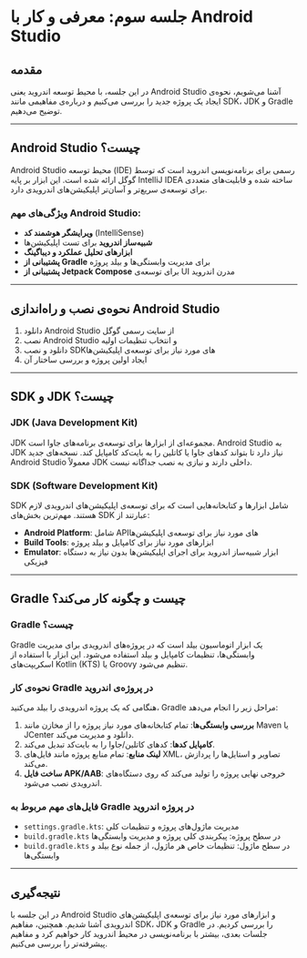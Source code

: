 # جلسه سوم: معرفی و کار با Android Studio

## مقدمه
در این جلسه، با محیط توسعه اندروید یعنی Android Studio آشنا می‌شویم، نحوه‌ی ایجاد یک پروژه جدید را بررسی می‌کنیم و درباره‌ی مفاهیمی مانند SDK، JDK و Gradle توضیح می‌دهیم.

---

## Android Studio چیست؟
Android Studio محیط توسعه (IDE) رسمی برای برنامه‌نویسی اندروید است که توسط گوگل ارائه شده است. این ابزار بر پایه IntelliJ IDEA ساخته شده و قابلیت‌های متعددی برای توسعه‌ی سریع‌تر و آسان‌تر اپلیکیشن‌های اندرویدی دارد.

### ویژگی‌های مهم Android Studio:
- **ویرایشگر هوشمند کد** (IntelliSense)
- **شبیه‌ساز اندروید** برای تست اپلیکیشن‌ها
- **ابزارهای تحلیل عملکرد و دیباگینگ**
- **پشتیبانی از Gradle** برای مدیریت وابستگی‌ها و بیلد پروژه
- **پشتیبانی از Jetpack Compose** برای توسعه‌ی UI مدرن اندروید

---

## نحوه‌ی نصب و راه‌اندازی Android Studio
1. دانلود Android Studio از سایت رسمی گوگل
2. نصب Android Studio و انتخاب تنظیمات اولیه
3. دانلود و نصب SDKهای مورد نیاز برای توسعه‌ی اپلیکیشن‌ها
4. ایجاد اولین پروژه و بررسی ساختار آن

---

## SDK و JDK چیست؟

### **JDK (Java Development Kit)**
JDK مجموعه‌ای از ابزارها برای توسعه‌ی برنامه‌های جاوا است. Android Studio به JDK نیاز دارد تا بتواند کدهای جاوا یا کاتلین را به بایت‌کد کامپایل کند. نسخه‌های جدید Android Studio معمولاً JDK داخلی دارند و نیازی به نصب جداگانه نیست.

### **SDK (Software Development Kit)**
SDK شامل ابزارها و کتابخانه‌هایی است که برای توسعه‌ی اپلیکیشن‌های اندرویدی لازم هستند. مهم‌ترین بخش‌های SDK عبارتند از:
- **Android Platform**: شامل APIهای مورد نیاز برای توسعه‌ی اپلیکیشن‌ها
- **Build Tools**: ابزارهای مورد نیاز برای کامپایل و بیلد پروژه
- **Emulator**: ابزار شبیه‌ساز اندروید برای اجرای اپلیکیشن‌ها بدون نیاز به دستگاه فیزیکی

---

## Gradle چیست و چگونه کار می‌کند؟

### **Gradle چیست؟**
Gradle یک ابزار اتوماسیون بیلد است که در پروژه‌های اندرویدی برای مدیریت وابستگی‌ها، تنظیمات کامپایل و بیلد استفاده می‌شود. این ابزار با استفاده از اسکریپت‌های Kotlin (KTS) یا Groovy تنظیم می‌شود.

### **نحوه‌ی کار Gradle در پروژه‌ی اندروید**
هنگامی که یک پروژه اندرویدی را بیلد می‌کنید، Gradle مراحل زیر را انجام می‌دهد:
1. **بررسی وابستگی‌ها**: تمام کتابخانه‌های مورد نیاز پروژه را از مخازن مانند Maven یا JCenter دانلود و مدیریت می‌کند.
2. **کامپایل کدها**: کدهای کاتلین/جاوا را به بایت‌کد تبدیل می‌کند.
3. **لینک منابع**: تمام منابع پروژه مانند فایل‌های XML، تصاویر و استایل‌ها را پردازش می‌کند.
4. **ساخت فایل APK/AAB**: خروجی نهایی پروژه را تولید می‌کند که روی دستگاه‌های اندرویدی نصب می‌شود.

### **فایل‌های مهم مربوط به Gradle در پروژه اندروید**
- `settings.gradle.kts`: مدیریت ماژول‌های پروژه و تنظیمات کلی
- `build.gradle.kts` در سطح پروژه: پیکربندی کلی پروژه و مدیریت وابستگی‌ها
- `build.gradle.kts` در سطح ماژول: تنظیمات خاص هر ماژول، از جمله نوع بیلد و وابستگی‌ها

---

## نتیجه‌گیری
در این جلسه با Android Studio و ابزارهای مورد نیاز برای توسعه‌ی اپلیکیشن‌های اندرویدی آشنا شدیم. همچنین، مفاهیم SDK، JDK و Gradle را بررسی کردیم. در جلسات بعدی، بیشتر با برنامه‌نویسی در محیط اندروید کار خواهیم کرد و مفاهیم پیشرفته‌تر را بررسی می‌کنیم.

